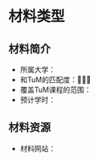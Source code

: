 # 材料类型 <!--网课，PPT，还是阅读材料-->

## 材料简介

- 所属大学：
- 和TuM的匹配度：🌟🌟🌟
- 覆盖TuM课程的范围：
- 预计学时：

<!-- 用一两段话介绍材料，比如
    1. TuM课程的匹配范围
    2. 和TuM不同之处
    3. 个人学习的体验
    4. 踩过的坑
    5. 该材料对考试通过的帮助程度
    6. ... ...

-->

## 材料资源

- 材料网站：
